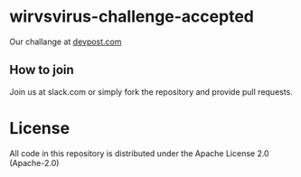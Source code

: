 # wirvsvirus-challenge-accepted

Our challange at [devpost.com](https://devpost.com/software/1_0018_mentalhealth_homealonechallenge-wganer)

## How to join

Join us at slack.com or simply fork the repository and provide pull requests.

# License 

All code in this repository is distributed under the Apache License 2.0 (Apache-2.0)
